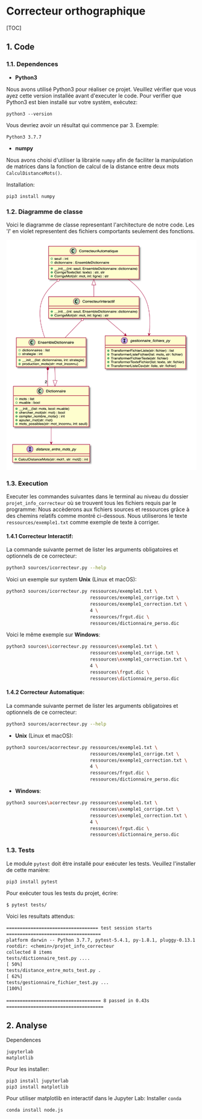 # Correcteur orthographique

[TOC]

## 1. Code

### 1.1. Dependences

* **Python3**

Nous avons utilisé Python3 pour réaliser ce projet. Veuillez vérifier que vous ayez cette version installée avant d'executer le code. Pour verifier que Python3 est bien installé sur votre systèm, exécutez:

```
python3 --version
```

Vous devriez avoir un résultat qui commence par 3. Exemple:

```
Python3 3.7.7
```

* **numpy**

Nous avons choisi d'utiliser la librairie `numpy` afin de faciliter la manipulation de matrices dans la fonction de calcul de la distance entre deux mots `CalculDistanceMots()`.

Installation:

```
pip3 install numpy
```


### 1.2. Diagramme de classe

Voici le diagramme de classe representant l'architecture de notre code. Les '_I_' en violet representent des fichiers comportants seulement des fonctions.

![diagramme-classe](diagramme-classe.png)

### 1.3. Execution

Executer les commandes suivantes dans le terminal au niveau du dossier `projet_info_correcteur` où se trouvent tous les fichiers requis par le programme:
Nous accèderons aux fichiers sources et ressources grâce à des chemins relatifs comme montré ci-dessous.
Nous utiliserons le texte `ressources/exemple1.txt` comme exemple de texte à corriger.

#### 1.4.1 Correcteur Interactif:

La commande suivante permet de lister les arguments obligatoires et optionnels de ce correcteur:

```sh
python3 sources/icorrecteur.py --help
```

Voici un exemple sur system **Unix** (Linux et macOS):

```sh
python3 sources/icorrecteur.py ressources/exemple1.txt \
                               ressources/exemple1_corrige.txt \
                               ressources/exemple1_correction.txt \
                               4 \
                               ressources/frgut.dic \
                               ressources/dictionnaire_perso.dic
```

Voici le même exemple sur **Windows**:

```sh
python3 sources\icorrecteur.py ressources\exemple1.txt \
                               ressources\exemple1_corrige.txt \
                               ressources\exemple1_correction.txt \
                               4 \
                               ressources\frgut.dic \
                               ressources\dictionnaire_perso.dic
```

#### 1.4.2 Correcteur Automatique:

La commande suivante permet de lister les arguments obligatoires et optionnels de ce correcteur:

```sh
python3 sources/acorrecteur.py --help
```

* **Unix** (Linux et macOS):

```sh
python3 sources/acorrecteur.py ressources/exemple1.txt \
                               ressources/exemple1_corrige.txt \
                               ressources/exemple1_correction.txt \
                               4 \
                               ressources/frgut.dic \
                               ressources/dictionnaire_perso.dic
```

* **Windows**:

```sh
python3 sources\acorrecteur.py ressources\exemple1.txt \
                               ressources\exemple1_corrige.txt \
                               ressources\exemple1_correction.txt \
                               4 \
                               ressources\frgut.dic \
                               ressources\dictionnaire_perso.dic
```



### 1.3. Tests

Le module `pytest` doit être installé pour exécuter les tests. Veuillez l'installer de cette manière:
```
pip3 install pytest
```

Pour exécuter tous les tests du projet, écrire:

```bash
$ pytest tests/
```

Voici les resultats attendus:

```
================================== test session starts ===================================
platform darwin -- Python 3.7.7, pytest-5.4.1, py-1.8.1, pluggy-0.13.1
rootdir: <chemin>/projet_info_correcteur
collected 8 items
tests/dictionnaire_test.py ....                                                    [ 50%]
tests/distance_entre_mots_test.py .                                                [ 62%]
tests/gestionnaire_fichier_test.py ...                                             [100%]

=================================== 8 passed in 0.43s ====================================
```

## 2. Analyse

Dependences

```
jupyterlab
matplotlib
```

Pour les installer:

```
pip3 install jupyterlab
pip3 install matplotlib
```


Pour utiliser matplotlib en interactif dans le Jupyter Lab:
Installer `conda`
```
conda install node.js
```